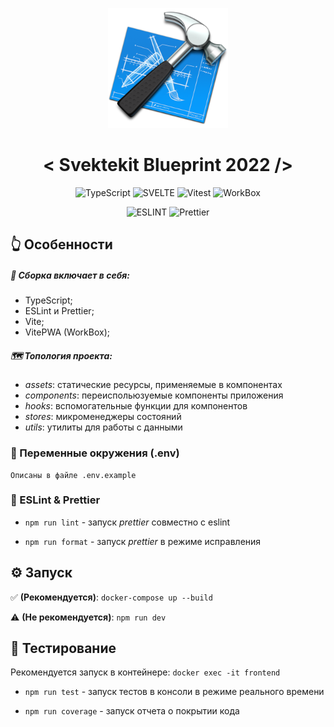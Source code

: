 <span align="center">

![Blueprint](https://raw.githubusercontent.com/a-sharapov/react-blueprint/master/public/icon-192x192.png)

# < Svektekit Blueprint 2022 />

![TypeScript](https://img.shields.io/badge/TypeScript-222?style=for-the-badge&logo=typescript&logoColor=f7df1e) ![SVELTE](https://img.shields.io/badge/SvelteKit-222?style=for-the-badge&logo=Svelte&logoColor=ff380d) ![Vitest](https://img.shields.io/badge/Vitest-222?style=for-the-badge&logo=vite&logoColor=3578e5) ![WorkBox](https://img.shields.io/badge/WorkBox-222?style=for-the-badge&logo=pwa&logoColor=85bded)

</span>
<span align="center">

![ESLINT](https://img.shields.io/badge/ESLint-555?style=flat-square&logo=eslint&logoColor=fff) ![Prettier](https://img.shields.io/badge/Prettier-555?style=flat-square&logo=prettier&logoColor=fff)

</span>

## 👆 Особенности

##### 🧊 Cборка включает в себя:

- TypeScript;
- ESLint и Prettier;
- Vite;
- VitePWA (WorkBox);

##### 🗺️ Топология проекта:

- _assets_: статические ресурсы, применяемые в компонентах
- _components_: переиспольюзуемые компоненты приложения
- _hooks_: вспомогательные функции для компонентов
- _stores_: микроменеджеры состояний
- _utils_: утилиты для работы с данными

### 🔌 Переменные окружения (.env)

```
Описаны в файле .env.example
```

### 📑 ESLint & Prettier

- `npm run lint` - запуск _prettier_ совместно с eslint

- `npm run format` - запуск _prettier_ в режиме исправления

## ⚙️ Запуск

✅ **(Рекомендуется)**: `docker-compose up --build`

⚠️ **(Не рекомендуется)**: `npm run dev`

## 🧪 Тестирование

Рекомендуется запуск в контейнере: `docker exec -it frontend `

- `npm run test` - запуск тестов в консоли в режиме реального времени

- `npm run coverage` - запуск отчета о покрытии кода
